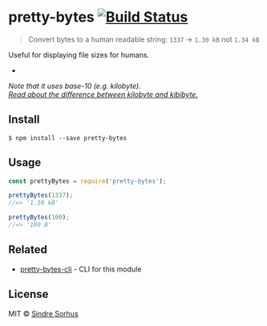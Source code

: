 # pretty-bytes [![Build Status](https://travis-ci.org/sindresorhus/pretty-bytes.svg?branch=master)](https://travis-ci.org/sindresorhus/pretty-bytes)

> Convert bytes to a human readable string: `1337` → `1.30 kB` not `1.34 kB`

Useful for displaying file sizes for humans.

-

*Note that it uses base-10 (e.g. kilobyte).  
[Read about the difference between kilobyte and kibibyte.](https://web.archive.org/web/20150324153922/https://pacoup.com/2009/05/26/kb-kb-kib-whats-up-with-that/)*


## Install

```
$ npm install --save pretty-bytes
```


## Usage

```js
const prettyBytes = require('pretty-bytes');

prettyBytes(1337);
//=> '1.30 kB'

prettyBytes(100);
//=> '100 B'
```


## Related

- [pretty-bytes-cli](https://github.com/sindresorhus/pretty-bytes-cli) - CLI for this module


## License

MIT © [Sindre Sorhus](https://sindresorhus.com)

